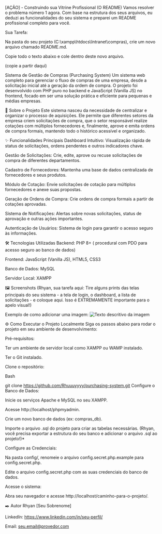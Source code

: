 [AÇÃO] - Construindo sua Vitrine Profissional (O README)
Vamos resolver o problema número 1 agora. Com base na estrutura dos seus arquivos, eu deduzi as funcionalidades do seu sistema e preparei um README profissional completo para você.

Sua Tarefa:

Na pasta do seu projeto (C:\xampp\htdocs\Intranet\compras), crie um novo arquivo chamado README.md.

Copie todo o texto abaixo e cole dentro deste novo arquivo.

(copie a partir daqui)

Sistema de Gestão de Compras (Purchasing System)
Um sistema web completo para gerenciar o fluxo de compras de uma empresa, desde a solicitação inicial até a geração da ordem de compra. O projeto foi desenvolvido com PHP puro no backend e JavaScript (Vanilla JS) no frontend, focado em ser uma solução prática e eficiente para pequenas e médias empresas.

🚀 Sobre o Projeto
Este sistema nasceu da necessidade de centralizar e organizar o processo de aquisições. Ele permite que diferentes setores da empresa criem solicitações de compra, que o setor responsável realize cotações com múltiplos fornecedores e, finalmente, aprove e emita ordens de compra formais, mantendo todo o histórico acessível e organizado.

✨ Funcionalidades Principais
Dashboard Intuitivo: Visualização rápida de status de solicitações, ordens pendentes e outros indicadores chave.

Gestão de Solicitações: Crie, edite, aprove ou recuse solicitações de compra de diferentes departamentos.

Cadastro de Fornecedores: Mantenha uma base de dados centralizada de fornecedores e seus produtos.

Módulo de Cotação: Envie solicitações de cotação para múltiplos fornecedores e anexe suas propostas.

Geração de Ordens de Compra: Crie ordens de compra formais a partir de cotações aprovadas.

Sistema de Notificações: Alertas sobre novas solicitações, status de aprovação e outras ações importantes.

Autenticação de Usuários: Sistema de login para garantir o acesso seguro às informações.

🛠️ Tecnologias Utilizadas
Backend: PHP 8+ ( procedural com PDO para acesso seguro ao banco de dados)

Frontend: JavaScript (Vanilla JS), HTML5, CSS3

Banco de Dados: MySQL

Servidor Local: XAMPP

🖼️ Screenshots
(Rhyan, sua tarefa aqui: Tire alguns prints das telas principais do seu sistema - a tela de login, o dashboard, a lista de solicitações - e coloque aqui. Isso é EXTREMAMENTE importante para o apelo visual!)

Exemplo de como adicionar uma imagem: ![Texto descritivo da imagem](caminho/para/imagem.png)

⚙️ Como Executar o Projeto Localmente
Siga os passos abaixo para rodar o projeto em seu ambiente de desenvolvimento:

Pré-requisitos:

Ter um ambiente de servidor local como XAMPP ou WAMP instalado.

Ter o Git instalado.

Clone o repositório:

Bash

git clone https://github.com/Rhuuuyyyy/purchasing-system.git
Configure o Banco de Dados:

Inicie os serviços Apache e MySQL no seu XAMPP.

Acesse http://localhost/phpmyadmin.

Crie um novo banco de dados (ex: compras_db).

Importe o arquivo .sql do projeto para criar as tabelas necessárias. (Rhyan, você precisa exportar a estrutura do seu banco e adicionar o arquivo .sql ao projeto!)*

Configure as Credenciais:

Na pasta config/, renomeie o arquivo config.secret.php.example para config.secret.php.

Edite o arquivo config.secret.php com as suas credenciais do banco de dados.

Acesse o sistema:

Abra seu navegador e acesse http://localhost/caminho-para-o-projeto/.

✒️ Autor
Rhyan [Seu Sobrenome]

LinkedIn: https://www.linkedin.com/in/seu-perfil/

Email: seu.email@provedor.com